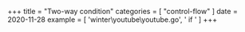 +++
title = "Two-way condition"
categories = [ "control-flow" ]
date = 2020-11-28
example = [
   'winter\youtube\youtube.go', ' if '
]
+++
